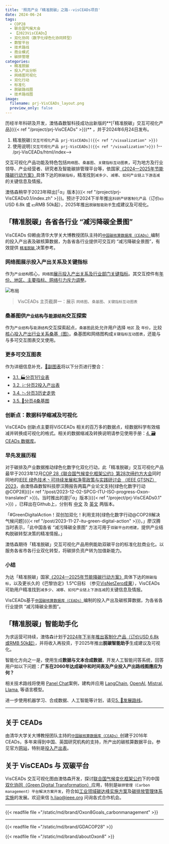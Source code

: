 ```yaml
---
title: '照亮产业「精准脱碳」之路--visCEADs项目'
date: 2024-06-24
tags:
  - COP28
  - 联合国气候大会
  - 【2023VisCEADs】
  - 双化协同（数字化绿色化协同转型）
  - 数智平台
  - 技术路线
  - 商业模式
  - 碳排管理
categories:
  - 精准脱碳
  - 投入产出分析
  - 网络图可视化
  - 双化行动
  - 标准化
  - 脱碳路线图
  - 技术路线图
image:
  filename: prj-VisCEADs_layout.png
  preview_only: false
---
```


历经半年科研及开发，澳恪森数智科技成功出新版的**[「精准脱碳」交互可视化产品]({{< ref "/project/prj-VisCEADs" >}})** ，并于2024年6月24日发布。

1. 精准脱碳``[交互可视化产品 prj-VisCEADs]({{< ref "/visualization" >}})``<!--/prj-VisCEADs/index> -->
2. 使用说明``[交互可视化产品 prj-VisCEADs]({{< ref "/visualization">}})`` !-- /prj-VisCEADs/html/index-->

交互可视化产品功能及特色包括``网络图``、``桑基图``、``关键指标互动图表``，可为地方及行业领导、产业经营者、研究者及智能碳排管理平台等，依国家[《2024—2025年节能降碳行动方案》](https://www.gov.cn/zhengce/202405/content_6954583.htm)具体下达的``脱碳指标``，精准找到``减多少``、``减哪``、``如何产业链上下游连减``的关键信息及情报。

澳恪森稍早于2023年释出[「α」版本]({{< ref "/project/prj-VisCEADs0.1/index.zh" >}})。预计于2024下半年推出``科研产研客制化产品``（订价💵USD 6.8k 或 💴RMB 50k起），2025年推出``脱碳智能助手``生成建议及可视化。

<!--more-->
## 「精准脱碳」各省各行业 “减污降碳全景图”

VisCEADs 仰赖由清华大学关大博教授团队主持的[``中国碳核算数据库（CEADs）``](https://www.ceads.net.cn/)编制的投入产出表及碳核算数据，为各省各行业提供可交互的 “减污降碳全景图”，有效提供 [``精准脱碳`` ](/about/%E7%B2%BE%E5%87%86%E8%84%B1%E7%A2%B3/)决策参考。

###  网络图展示投入产出关系及关键指标

作为``产业结构``核心，``网络图``[展示投入产出关系及行业部门关键指标](https://oxon8.netlify.app/visualization/prj-visceads/html/chapters/02.main)。其交互控件有[年份、地区、主要指标、网络引力斥力调整](https://oxon8.netlify.app/visualization/prj-visceads/html/features/app_feature_main-02)。

![布局](https://oxon8.netlify.app/visualization/prj-visceads/html/_images/VisCEADs_layout.png)
> VisCEADs 主页截屏一：展示 ``网络图``、``桑基图``、``关键指标互动图表``

###  桑基图供``产业结构``与``能源结构``交互探索

作为``产业结构``与``能源结构``交互探索起点，``桑基图``此处允许用户选择 `地区` 及 `年份`，比较[核心投入产出行业关系桑基（图）](https://oxon8.netlify.app/visualization/prj-visceads/html/features/app_feature-04)。桑基图和网络图构成``关键指标互动图表``，还能与与多可交互图表交叉使用。
### 更多可交互图表

作为详细信息补充，[📅副图表](https://oxon8.netlify.app/visualization/prj-visceads/html/chapters/03.additional#)将以下分页进行整合：
- [3.1. 🏭分页1行业表](https://oxon8.netlify.app/visualization/prj-visceads/html/features/app_feature-01)
- [3.2. 💹分页2投入产出表](https://oxon8.netlify.app/visualization/prj-visceads/html/features/app_feature-02)
- [3.4. 📉分页3历史走势](https://oxon8.netlify.app/visualization/prj-visceads/html/features/app_feature-03)
- [3.5. 🔀分页4桑基图](https://oxon8.netlify.app/visualization/prj-visceads/html/features/app_feature-04)

### 创新点：数据科学缩减及可视化
VisCEADs 创新点主要将ViSCEADs 相关的百万多的数据点，经数据科学有效缩减并转换成可视化的格式。相关的数据缩减及转换说明请参见使用手册：[4. 🗃️CEADs 数据库](https://oxon8.netlify.app/visualization/prj-visceads/html/chapters/04.data#)。
### 早先发展历程

对于碳排及产业数据推动绿色化数字化双化行动，此「精准脱碳」交互可视化产品最早于2023年12月[COP 28《联合国气候变化框架公约》第28次缔约方大会](https://www.mee.gov.cn/xxgk/hjyw/202311/t20231101_1044710.shtml)同时同地的[IEEE 绿色技术丶可持续发展和净零政策与实践研讨会 （IEEE GTSNZ） 2023](https://gtsnz.org/)，由澳恪森数智科技廖汉腾报告两篇产业论文支持[绿色化数字行动@COP28]({{< ref "/post/2023-12-02-SPCG-ITU-ISO-progress-Oxon-translated" >}})。当时推出的是[「α」版本]({{< ref "/project/prj-VisCEADs0.1" >}}) ，已释出在Github上，分别有 [中文](/visualization/prj-visCEADs0.1/index.zh.html)  及 [英文](/visualization/prj-visCEADs0.1/index.en.html) 两版本。

「#GreenDigitalAction！双创加双化！利用支持[绿色化数字行动@COP28解决气候问题]({{< ref "/post/2023-11-27-itu-green-digital-action" >}})，」廖汉腾当时表示，「此中国各省 “减污降碳全景图” 方法可用于``双碳平台的搭建``，提供产业结构脱碳转型决策的精准情报。」

澳恪森期待「精准脱碳」交互可视化产品用例能助双碳平台的标准化肚商业化。以服务各省市各行业双化转型，将碳排负资产转为加值新能力。
### 小结

为达「精准脱碳」国家[《2024—2025年节能降碳行动方案》](https://www.gov.cn/zhengce/202405/content_6954583.htm)具体下达的``脱碳指标``，以及更长久的《巴黎协定》1.5℃目标 （参见[VisNetZero成果](https://oxon8.netlify.app/visualization/prj-visNetZero/index.zh)），VisCEADs 可助用户精准找到``减多少``、``减哪``、``如何产业链上下游连减``的关键信息及情报。

VisCEADs基于[``中国碳核算数据库（CEADs）``](https://www.ceads.net.cn/)编制的投入产出及碳核算数据，为各省各行业提供 “减污降碳全景图”。

## 「精准脱碳」智能助手化

为求运营可持续，澳恪森计划于[2024年下半年推出客制化产品（订价USD 6.8k 或RMB 50k起）](https://oxon8.netlify.app/visualization/prj-visceads/html/chapters/05.roadmapping)，并将收入再投资，于2025年推出**脱碳智能助手**生成建议及可视化。

智能化方向之一是，使用生成**数据与文本合成数据**，开发人工智能问答系统，回答用户如以下问题：**广东在2060年达成碳中和时间表及产业投入产出路线图應应为何？** 

相关技术路线将使用 [Panel Chat](https://github.com/holoviz-topics/panel-chat-examples)案例，建构并应用 [LangChain](https://python.langchain.com/docs/get_started/introduction), [OpenAI](https://openai.com/blog/chatgpt), [Mistral](https://www.google.com/url?sa=t&amp;rct=j&amp;q=&amp;esrc=s&amp;source=web&amp;cd=&amp;ved=2ahUKEwjZtP35yvSBAxU00wIHHerUDZAQFnoECBEQAQ&amp;url=https%3A%2F%2Fdocs.mistral.ai%2F&amp;usg=AOvVaw2qpx09O_zOzSksgjBKiJY_&amp;opi=89978449), [Llama](https://ai.meta.com/llama/), 等语言模型。

进一步使用机器学习、合成数据、人工智能等计划，请见[5. 🧭发展路线](https://oxon8.netlify.app/visualization/prj-visceads/html/chapters/05.roadmapping)。

-----
## 关于 CEADs

由清华大学关大博教授团队主持的[``中国碳核算数据库（CEADs）``](https://www.ceads.net.cn/)创建于2016年 CEADs，多年来得到中国、英国研究机构的支持，所产出的碳核算数据平台。参见官方[网站](https://www.ceads.net.cn/)，特别是[投入产出表](https://www.ceads.net.cn/data/input_output_tables/)。

## 关于 VisCEADs 与 双碳平台

VisCEADs 交互可视化图由澳恪森开发，探讨[联合国气候变化框架公约](https://unfccc.int/sites/default/files/convchin.pdf)下的中国[双化协同（Green Digital Transformation）](https://m.gmw.cn/2023-02/26/content_1303295710.htm)应用，特别是``碳排管理（Carbon management）平台解决方案开发``，符合如[工业领域碳达峰实施方案](https://www.gov.cn/gongbao/content/2022/content_5717004.htm)及[碳排放管理体系实施](http://bzh.scjgj.beijing.gov.cn/bzh/apifile/file/2021/20210325/f4451779-29b3-491d-ac72-cfe29b5f53b2.PDF)的发展。欢迎来信 h.liao@ieee.org 问询各式合作机会。

---

{{< readfile file ="/static/md/brand/Oxon8Goals_carbonmanagement" >}}

---

{{< readfile file ="/static/md/brand/GDACOP28" >}}

{{< readfile file ="/static/md/brand/aboutOxon8" >}}